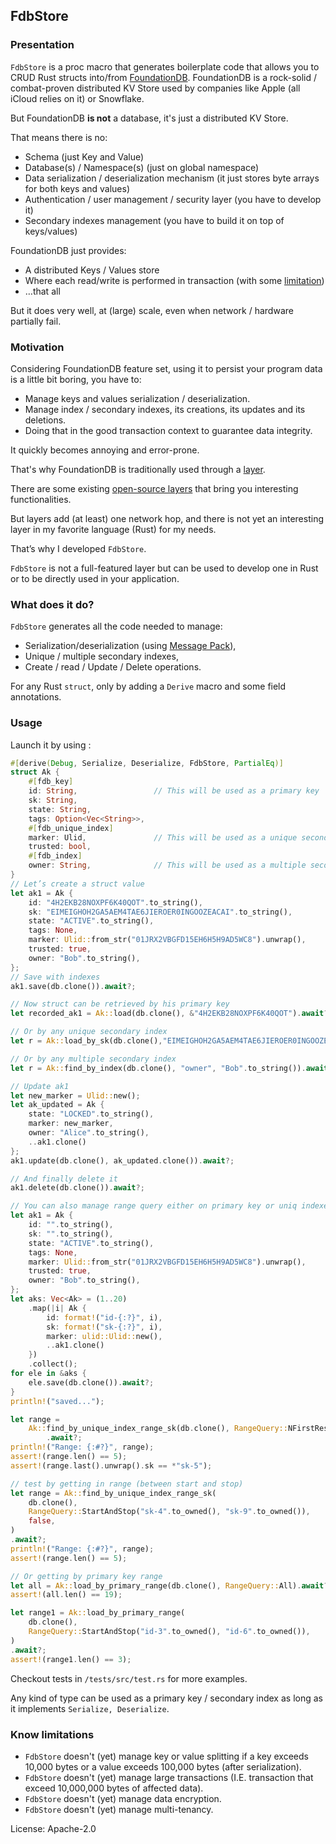 ## FdbStore

### Presentation

`FdbStore` is a proc macro that generates boilerplate code that allows you to CRUD Rust structs into/from [FoundationDB](https://www.foundationdb.org/).
FoundationDB is a rock-solid / combat-proven distributed KV Store used by companies like Apple (all iCloud relies on it) or Snowflake.

But FoundationDB **is not** a database, it's just a distributed KV Store.

That means there is no:
- Schema (just Key and Value)
- Database(s) / Namespace(s) (just on global namespace)
- Data serialization / deserialization mechanism (it just stores byte arrays for both keys and values)
- Authentication / user management / security layer (you have to develop it)
- Secondary indexes management (you have to build it on top of keys/values)

FoundationDB just provides:
- A distributed Keys / Values store
- Where each read/write is performed in transaction (with some [limitation](https://apple.github.io/foundationdb/known-limitations.html))
- …that all

But it does very well, at (large) scale, even when network / hardware partially fail.
### Motivation

Considering FoundationDB feature set, using it to persist your program data is a little bit boring, you have to:
- Manage keys and values serialization / deserialization.
- Manage index / secondary indexes, its creations, its updates and its deletions.
- Doing that in the good transaction context to guarantee data integrity.

It quickly becomes annoying and error-prone.

That's why FoundationDB is traditionally used through a [layer](https://apple.github.io/foundationdb/layer-concept.html).

There are some existing [open-source layers](https://github.com/FoundationDB/awesome-foundationdb#layers) that bring you interesting functionalities.

But layers add (at least) one network hop, and there is not yet an interesting layer in my favorite language (Rust) for my needs.

That’s why I developed `FdbStore`.

`FdbStore` is not a full-featured layer but can be used to develop one in Rust or to be directly used in your application.

### What does it do?

`FdbStore` generates all the code needed to manage:
- Serialization/deserialization (using [Message Pack](https://msgpack.org/)),
- Unique / multiple secondary indexes,
- Create / read / Update / Delete operations.

For any Rust `struct`, only by adding a `Derive` macro and some field annotations.
### Usage

Launch it by using :

```rust
#[derive(Debug, Serialize, Deserialize, FdbStore, PartialEq)]
struct Ak {
    #[fdb_key]
    id: String,                 // This will be used as a primary key
    sk: String,
    state: String,
    tags: Option<Vec<String>>,
    #[fdb_unique_index]
    marker: Ulid,               // This will be used as a unique secondary index, one marker -> one primary key
    trusted: bool,
    #[fdb_index]
    owner: String,              // This will be used as a multiple secondary index, one owner -> a Vec< of primary keys >
}
// Let’s create a struct value
let ak1 = Ak {
    id: "4H2EKB28NOXPF6K40QOT".to_string(),
    sk: "EIMEIGHOH2GA5AEM4TAE6JIEROER0INGOOZEACAI".to_string(),
    state: "ACTIVE".to_string(),
    tags: None,
    marker: Ulid::from_str("01JRX2VBGFD15EH6H5H9AD5WC8").unwrap(),
    trusted: true,
    owner: "Bob".to_string(),
};
// Save with indexes
ak1.save(db.clone()).await?;

// Now struct can be retrieved by his primary key
let recorded_ak1 = Ak::load(db.clone(), &"4H2EKB28NOXPF6K40QOT").await?;

// Or by any unique secondary index
let r = Ak::load_by_sk(db.clone(),"EIMEIGHOH2GA5AEM4TAE6JIEROER0INGOOZEACAI".to_string(),).await?;

// Or by any multiple secondary index
let r = Ak::find_by_index(db.clone(), "owner", "Bob".to_string()).await?;

// Update ak1
let new_marker = Ulid::new();
let ak_updated = Ak {
    state: "LOCKED".to_string(),
    marker: new_marker,
    owner: "Alice".to_string(),
    ..ak1.clone()
};
ak1.update(db.clone(), ak_updated.clone()).await?;

// And finally delete it
ak1.delete(db.clone()).await?;

// You can also manage range query either on primary key or uniq indexes
let ak1 = Ak {
    id: "".to_string(),
    sk: "".to_string(),
    state: "ACTIVE".to_string(),
    tags: None,
    marker: Ulid::from_str("01JRX2VBGFD15EH6H5H9AD5WC8").unwrap(),
    trusted: true,
    owner: "Bob".to_string(),
};
let aks: Vec<Ak> = (1..20)
    .map(|i| Ak {
        id: format!("id-{:?}", i),
        sk: format!("sk-{:?}", i),
        marker: ulid::Ulid::new(),
        ..ak1.clone()
    })
    .collect();
for ele in &aks {
    ele.save(db.clone()).await?;
}
println!("saved...");

let range =
    Ak::find_by_unique_index_range_sk(db.clone(), RangeQuery::NFirstResults(5), false)
        .await?;
println!("Range: {:#?}", range);
assert!(range.len() == 5);
assert!(range.last().unwrap().sk == *"sk-5");

// test by getting in range (between start and stop)
let range = Ak::find_by_unique_index_range_sk(
    db.clone(),
    RangeQuery::StartAndStop("sk-4".to_owned(), "sk-9".to_owned()),
    false,
)
.await?;
println!("Range: {:#?}", range);
assert!(range.len() == 5);

// Or getting by primary key range
let all = Ak::load_by_primary_range(db.clone(), RangeQuery::All).await?;
assert!(all.len() == 19);

let range1 = Ak::load_by_primary_range(
    db.clone(),
    RangeQuery::StartAndStop("id-3".to_owned(), "id-6".to_owned()),
)
.await?;
assert!(range1.len() == 3);
```

Checkout tests in `/tests/src/test.rs` for more examples.

Any kind of type can be used as a primary key / secondary index as long as it implements `Serialize, Deserialize`.

### Know limitations
- `FdbStore` doesn't (yet) manage key or value splitting if a key exceeds 10,000 bytes or a value exceeds 100,000 bytes (after serialization).
- `FdbStore` doesn't (yet) manage large transactions (I.E. transaction that exceed 10,000,000 bytes of affected data).
- `FdbStore` doesn't (yet) manage data encryption.
- `FdbStore` doesn't (yet) manage multi-tenancy.


License: Apache-2.0
